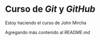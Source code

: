 # Curso de _Git_ y _GitHub_

Estoy haciendo el curso de John Mircha

Agregando más contenido al _README.md_
